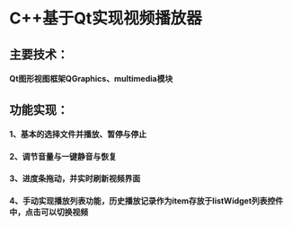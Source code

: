 # C++基于Qt实现视频播放器

## 主要技术：

#### Qt图形视图框架QGraphics、multimedia模块

## 功能实现：

#### 1、基本的选择文件并播放、暂停与停止

#### 2、调节音量与一键静音与恢复

#### 3、进度条拖动，并实时刷新视频界面

#### 4、手动实现播放列表功能，历史播放记录作为item存放于listWidget列表控件中，点击可以切换视频
